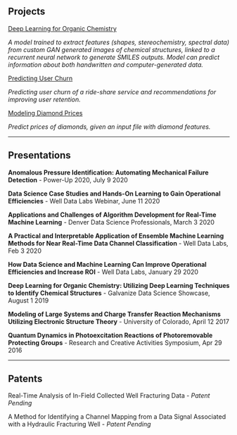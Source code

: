 ## Projects

[Deep Learning for Organic Chemistry](https://cwolfbrandt.github.io/csk/)

*A model trained to extract features (shapes, stereochemistry, spectral data) from custom GAN generated images of chemical structures, linked to a recurrent neural network to generate SMILES outputs. Model can predict information about both handwritten and computer-generated data.*

[Predicting User Churn](https://cwolfbrandt.github.io/predicting_churn/)

*Predicting user churn of a ride-share service and recommendations for improving user retention.*

[Modeling Diamond Prices](https://cwolfbrandt.github.io/diamond_dataset/)

*Predict prices of diamonds, given an input file with diamond features.*

---

## Presentations

**Anomalous Pressure Identification: Automating Mechanical Failure Detection** - Power-Up 2020, July 9 2020

**Data Science Case Studies and Hands-On Learning to Gain Operational Efficiencies** - Well Data Labs Webinar, June 11 2020

**Applications and Challenges of Algorithm Development for Real-Time Machine Learning** - Denver Data Science Professionals, March 3 2020

**A Practical and Interpretable Application of Ensemble Machine Learning Methods for Near Real-Time Data Channel Classification** - Well Data Labs, Feb 3 2020

**How Data Science and Machine Learning Can Improve Operational Efficiencies and Increase ROI** - Well Data Labs, January 29 2020

**Deep Learning for Organic Chemistry: Utilizing Deep Learning Techniques to Identify Chemical Structures** - Galvanize Data Science Showcase, August 1 2019

**Modeling of Large Systems and Charge Transfer Reaction Mechanisms Utilizing Electronic Structure Theory** - University of Colorado, April 12 2017

**Quantum Dynamics in Photoexcitation Reactions of Photoremovable Protecting Groups** - Research and Creative Activities Symposium, Apr 29 2016

---

## Patents

Real-Time Analysis of In-Field Collected Well Fracturing Data - *Patent Pending*

A Method for Identifying a Channel Mapping from a Data Signal Associated with a Hydraulic Fracturing Well - *Patent Pending*
